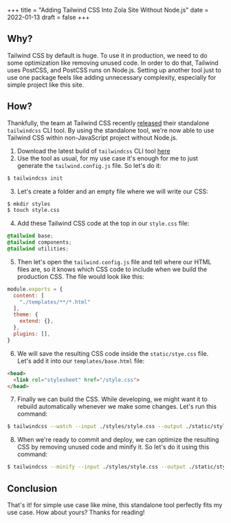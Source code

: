 +++
title = "Adding Tailwind CSS Into Zola Site Without Node.js"
date = 2022-01-13
draft = false
+++

## Why?
Tailwind CSS by default is huge. To use it in production, we need to do some optimization like removing unused code.
In order to do that, Tailwind uses PostCSS, and PostCSS runs on Node.js.
Setting up another tool just to use one package feels like adding unnecessary complexity, especially for simple project like this site.
## How?
Thankfully, the team at Tailwind CSS recently [released](https://tailwindcss.com/blog/standalone-cli) their standalone `tailwindcss` CLI tool. By using the standalone tool, we're now able to use Tailwind CSS within non-JavaScript project without Node.js.
1. Download the latest build of `tailwindcss` CLI tool [here](https://github.com/tailwindlabs/tailwindcss/releases/latest)
2. Use the tool as usual, for my use case it's enough for me to just generate the `tailwind.config.js` file. So let's do it:
```sh
$ tailwindcss init
```
3. Let's create a folder and an empty file where we will write our CSS:
```sh
$ mkdir styles
$ touch style.css
```
4. Add these Tailwind CSS code at the top in our `style.css` file:
```css
@tailwind base;
@tailwind components;
@tailwind utilities;
```
5. Then let's open the `tailwind.config.js` file and tell where our HTML files are, so it knows which CSS code to include when we build the production CSS. The file would look like this:
```js
module.exports = {
  content: [
    "./templates/**/*.html"
  ],
  theme: {
    extend: {},
  },
  plugins: [],
}
```
6. We will save the resulting CSS code inside the `static/stye.css` file. Let's add it into our `templates/base.html` file:
```html
<head>
  <link rel="stylesheet" href="/style.css">
</head>
``` 
7. Finally we can build the CSS. While developing, we might want it to rebuild automatically whenever we make some changes. Let's run this command:
```sh
$ tailwindcss --watch --input ./styles/style.css --output ./static/style.css
``` 
8. When we're ready to commit and deploy, we can optimize the resulting CSS by removing unused code and minify it. So let's do it using this command:
```sh
$ tailwindcss --minify --input ./styles/style.css --output ./static/style.css
``` 
## Conclusion
That's it! for simple use case like mine, this standalone tool perfectly fits my use case. How about yours? Thanks for reading!